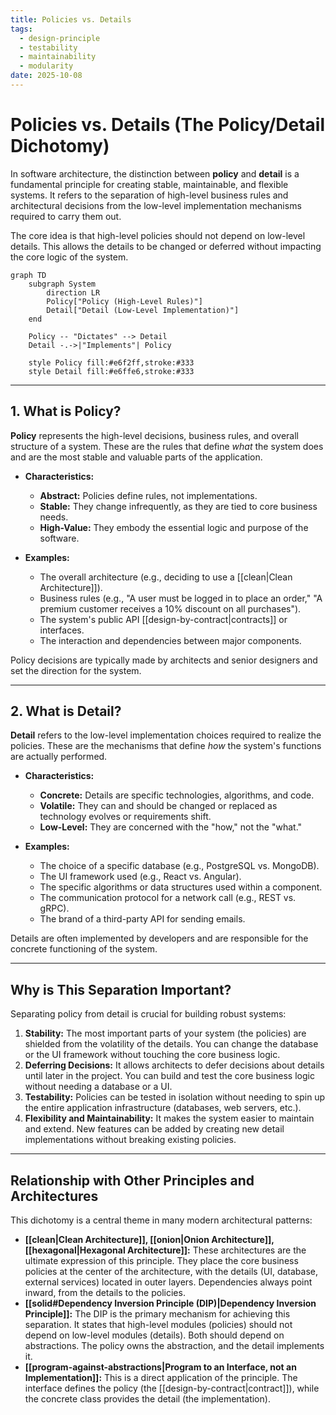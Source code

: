 ```yaml
---
title: Policies vs. Details
tags:
  - design-principle
  - testability
  - maintainability
  - modularity
date: 2025-10-08
---
```

# Policies vs. Details (The Policy/Detail Dichotomy)

In software architecture, the distinction between **policy** and **detail** is a fundamental principle for creating stable, maintainable, and flexible systems. It refers to the separation of high-level business rules and architectural decisions from the low-level implementation mechanisms required to carry them out.

The core idea is that high-level policies should not depend on low-level details. This allows the details to be changed or deferred without impacting the core logic of the system.

```mermaid
graph TD
    subgraph System
        direction LR
        Policy["Policy (High-Level Rules)"]
        Detail["Detail (Low-Level Implementation)"]
    end

    Policy -- "Dictates" --> Detail
    Detail -.->|"Implements"| Policy

    style Policy fill:#e6f2ff,stroke:#333
    style Detail fill:#e6ffe6,stroke:#333
```

---

## 1. What is Policy?

**Policy** represents the high-level decisions, business rules, and overall structure of a system. These are the rules that define *what* the system does and are the most stable and valuable parts of the application.

- **Characteristics:**
    - **Abstract:** Policies define rules, not implementations.
    - **Stable:** They change infrequently, as they are tied to core business needs.
    - **High-Value:** They embody the essential logic and purpose of the software.

- **Examples:**
    - The overall architecture (e.g., deciding to use a [[clean|Clean Architecture]]).
    - Business rules (e.g., "A user must be logged in to place an order," "A premium customer receives a 10% discount on all purchases").
    - The system's public API [[design-by-contract|contracts]] or interfaces.
    - The interaction and dependencies between major components.

Policy decisions are typically made by architects and senior designers and set the direction for the system.

---

## 2. What is Detail?

**Detail** refers to the low-level implementation choices required to realize the policies. These are the mechanisms that define *how* the system's functions are actually performed.

- **Characteristics:**
    - **Concrete:** Details are specific technologies, algorithms, and code.
    - **Volatile:** They can and should be changed or replaced as technology evolves or requirements shift.
    - **Low-Level:** They are concerned with the "how," not the "what."

- **Examples:**
    - The choice of a specific database (e.g., PostgreSQL vs. MongoDB).
    - The UI framework used (e.g., React vs. Angular).
    - The specific algorithms or data structures used within a component.
    - The communication protocol for a network call (e.g., REST vs. gRPC).
    - The brand of a third-party API for sending emails.

Details are often implemented by developers and are responsible for the concrete functioning of the system.

---

## Why is This Separation Important?

Separating policy from detail is crucial for building robust systems:

1.  **Stability:** The most important parts of your system (the policies) are shielded from the volatility of the details. You can change the database or the UI framework without touching the core business logic.
2.  **Deferring Decisions:** It allows architects to defer decisions about details until later in the project. You can build and test the core business logic without needing a database or a UI.
3.  **Testability:** Policies can be tested in isolation without needing to spin up the entire application infrastructure (databases, web servers, etc.).
4.  **Flexibility and Maintainability:** It makes the system easier to maintain and extend. New features can be added by creating new detail implementations without breaking existing policies.

---

## Relationship with Other Principles and Architectures

This dichotomy is a central theme in many modern architectural patterns:

-   **[[clean|Clean Architecture]], [[onion|Onion Architecture]], [[hexagonal|Hexagonal Architecture]]:** These architectures are the ultimate expression of this principle. They place the core business policies at the center of the architecture, with the details (UI, database, external services) located in outer layers. Dependencies always point inward, from the details to the policies.
-   **[[solid#Dependency Inversion Principle (DIP)|Dependency Inversion Principle]]:** The DIP is the primary mechanism for achieving this separation. It states that high-level modules (policies) should not depend on low-level modules (details). Both should depend on abstractions. The policy owns the abstraction, and the detail implements it.
-   **[[program-against-abstractions|Program to an Interface, not an Implementation]]:** This is a direct application of the principle. The interface defines the policy (the [[design-by-contract|contract]]), while the concrete class provides the detail (the implementation).
